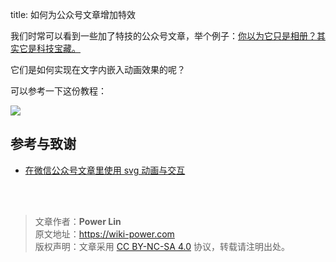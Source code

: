 title: 如何为公众号文章增加特效

我们时常可以看到一些加了特技的公众号文章，举个例子：[你以为它只是相册？其实它是科技宝藏。](https://mp.weixin.qq.com/s?__biz=MzIwOTA2MzYwNA==&mid=2247495476&idx=1&sn=3b7adb89a724b504ba07df76a5524ba9&chksm=977b34efa00cbdf9d14f4c19028fabd256a2e5fc918918c5d33a34b359573d0f5e1f6c2c7316&scene=38##wechat_redirect)

它们是如何实现在文字内嵌入动画效果的呢？

可以参考一下这份教程：

[![](https://wiki-media-1253965369.cos.ap-guangzhou.myqcloud.com/img/20200310182440.png)](http://wechat-svg.projects.linwise.com/)

## 参考与致谢

- [在微信公众号文章里使用 svg 动画与交互](http://wechat-svg.projects.linwise.com/)

<br />

<br />

> 文章作者：**Power Lin**  
> 原文地址：<https://wiki-power.com>  
> 版权声明：文章采用 [CC BY-NC-SA 4.0](https://creativecommons.org/licenses/by/4.0/deed.zh) 协议，转载请注明出处。
